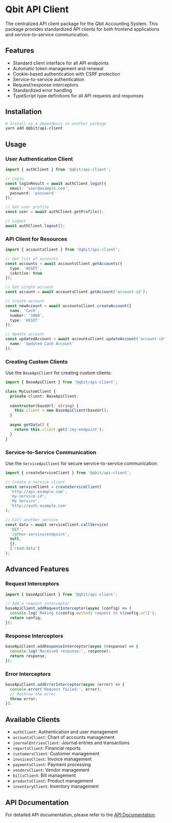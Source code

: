 # Qbit API Client

The centralized API client package for the Qbit Accounting System. This package provides standardized API clients for both frontend applications and service-to-service communication.

## Features

- Standard client interface for all API endpoints
- Automatic token management and renewal
- Cookie-based authentication with CSRF protection
- Service-to-service authentication
- Request/response interceptors
- Standardized error handling
- TypeScript type definitions for all API requests and responses

## Installation

```bash
# Install as a dependency in another package
yarn add @qbit/api-client
```

## Usage

### User Authentication Client

```typescript
import { authClient } from '@qbit/api-client';

// Login
const loginResult = await authClient.login({
  email: 'user@example.com',
  password: 'password'
});

// Get user profile
const user = await authClient.getProfile();

// Logout
await authClient.logout();
```

### API Client for Resources

```typescript
import { accountsClient } from '@qbit/api-client';

// Get list of accounts
const accounts = await accountsClient.getAccounts({
  type: 'ASSET',
  isActive: true
});

// Get single account
const account = await accountsClient.getAccount('account-id');

// Create account
const newAccount = await accountsClient.createAccount({
  name: 'Cash',
  number: '1000',
  type: 'ASSET'
});

// Update account
const updatedAccount = await accountsClient.updateAccount('account-id', {
  name: 'Updated Cash Account'
});
```

### Creating Custom Clients

Use the `BaseApiClient` for creating custom clients:

```typescript
import { BaseApiClient } from '@qbit/api-client';

class MyCustomClient {
  private client: BaseApiClient;
  
  constructor(baseUrl: string) {
    this.client = new BaseApiClient(baseUrl);
  }
  
  async getData() {
    return this.client.get('/my-endpoint');
  }
}
```

### Service-to-Service Communication

Use the `ServiceApiClient` for secure service-to-service communication:

```typescript
import { createServiceClient } from '@qbit/api-client';

// Create a service client
const serviceClient = createServiceClient(
  'http://api.example.com',
  'my-service-id',
  'My Service',
  'http://auth.example.com'
);

// Call another service
const data = await serviceClient.callService(
  'GET',
  '/other-service/endpoint',
  null,
  {},
  ['read:data']
);
```

## Advanced Features

### Request Interceptors

```typescript
import { baseApiClient } from '@qbit/api-client';

// Add a request interceptor
baseApiClient.addRequestInterceptor(async (config) => {
  console.log(`Making ${config.method} request to ${config.url}`);
  return config;
});
```

### Response Interceptors

```typescript
baseApiClient.addResponseInterceptor(async (response) => {
  console.log('Received response:', response);
  return response;
});
```

### Error Interceptors

```typescript
baseApiClient.addErrorInterceptor(async (error) => {
  console.error('Request failed:', error);
  // Rethrow the error
  throw error;
});
```

## Available Clients

- `authClient`: Authentication and user management
- `accountsClient`: Chart of accounts management
- `journalEntriesClient`: Journal entries and transactions
- `reportsClient`: Financial reports
- `customersClient`: Customer management
- `invoicesClient`: Invoice management
- `paymentsClient`: Payment processing
- `vendorsClient`: Vendor management
- `billsClient`: Bill management
- `productsClient`: Product management
- `inventoryClient`: Inventory management

## API Documentation

For detailed API documentation, please refer to the [API Documentation](https://docs.qbit.example.com/api). 